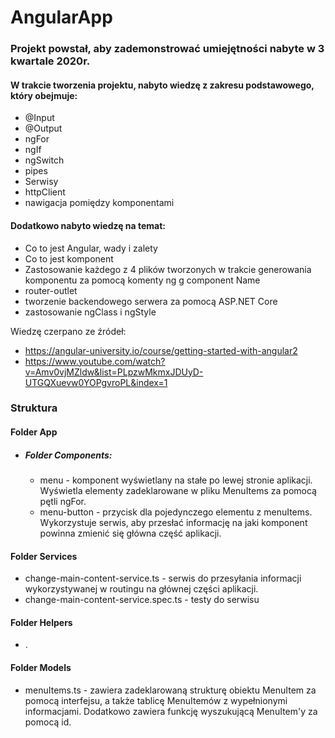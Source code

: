 # AngularApp

### Projekt powstał, aby zademonstrować umiejętności nabyte w 3 kwartale 2020r.

#### W trakcie tworzenia projektu, nabyto wiedzę z zakresu podstawowego, który obejmuje:
* @Input
* @Output
* ngFor
* ngIf
* ngSwitch
* pipes
* Serwisy
* httpClient
* nawigacja pomiędzy komponentami

#### Dodatkowo nabyto wiedzę na temat:
* Co to jest Angular, wady i zalety
* Co to jest komponent
* Zastosowanie każdego z 4 plików tworzonych w trakcie generowania komponentu za pomocą komenty ng g component Name
* router-outlet
* tworzenie backendowego serwera za pomocą ASP.NET Core
* zastosowanie ngClass i ngStyle


Wiedzę czerpano ze źródeł:
* https://angular-university.io/course/getting-started-with-angular2
* https://www.youtube.com/watch?v=Amv0vjMZldw&list=PLpzwMkmxJDUyD-UTGQXuevw0YOPgvroPL&index=1


### Struktura

#### Folder App
* ##### Folder Components:
    * menu - komponent wyświetlany na stałe po lewej stronie aplikacji. Wyświetla elementy zadeklarowane w pliku MenuItems za pomocą pętli ngFor.
    * menu-button - przycisk dla pojedynczego elementu z menuItems. Wykorzystuje serwis, aby przesłać informację na jaki komponent powinna zmienić się główna część aplikacji.

#### Folder Services
* change-main-content-service.ts - serwis do przesyłania informacji wykorzystywanej w routingu na głównej części aplikacji.
* change-main-content-service.spec.ts - testy do serwisu

#### Folder Helpers
* .

#### Folder Models
* menuItems.ts - zawiera zadeklarowaną strukturę obiektu MenuItem za pomocą interfejsu, a także tablicę MenuItemów z wypełnionymi informacjami. Dodatkowo zawiera funkcję wyszukującą MenuItem'y za pomocą id.
